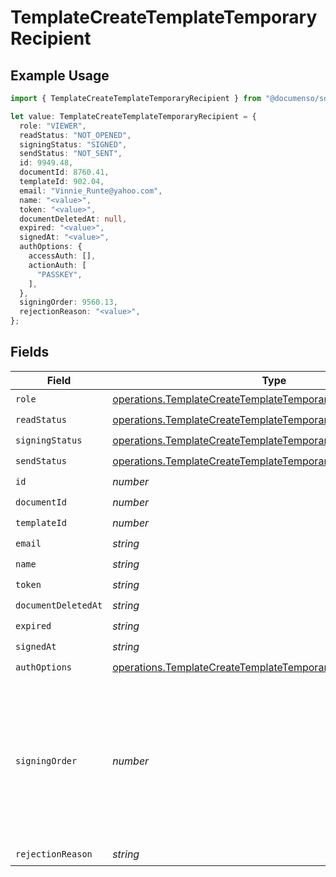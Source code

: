 # TemplateCreateTemplateTemporaryRecipient

## Example Usage

```typescript
import { TemplateCreateTemplateTemporaryRecipient } from "@documenso/sdk-typescript/models/operations";

let value: TemplateCreateTemplateTemporaryRecipient = {
  role: "VIEWER",
  readStatus: "NOT_OPENED",
  signingStatus: "SIGNED",
  sendStatus: "NOT_SENT",
  id: 9949.48,
  documentId: 8760.41,
  templateId: 902.04,
  email: "Vinnie_Runte@yahoo.com",
  name: "<value>",
  token: "<value>",
  documentDeletedAt: null,
  expired: "<value>",
  signedAt: "<value>",
  authOptions: {
    accessAuth: [],
    actionAuth: [
      "PASSKEY",
    ],
  },
  signingOrder: 9560.13,
  rejectionReason: "<value>",
};
```

## Fields

| Field                                                                                                                                            | Type                                                                                                                                             | Required                                                                                                                                         | Description                                                                                                                                      |
| ------------------------------------------------------------------------------------------------------------------------------------------------ | ------------------------------------------------------------------------------------------------------------------------------------------------ | ------------------------------------------------------------------------------------------------------------------------------------------------ | ------------------------------------------------------------------------------------------------------------------------------------------------ |
| `role`                                                                                                                                           | [operations.TemplateCreateTemplateTemporaryRole](../../models/operations/templatecreatetemplatetemporaryrole.md)                                 | :heavy_check_mark:                                                                                                                               | N/A                                                                                                                                              |
| `readStatus`                                                                                                                                     | [operations.TemplateCreateTemplateTemporaryReadStatus](../../models/operations/templatecreatetemplatetemporaryreadstatus.md)                     | :heavy_check_mark:                                                                                                                               | N/A                                                                                                                                              |
| `signingStatus`                                                                                                                                  | [operations.TemplateCreateTemplateTemporarySigningStatus](../../models/operations/templatecreatetemplatetemporarysigningstatus.md)               | :heavy_check_mark:                                                                                                                               | N/A                                                                                                                                              |
| `sendStatus`                                                                                                                                     | [operations.TemplateCreateTemplateTemporarySendStatus](../../models/operations/templatecreatetemplatetemporarysendstatus.md)                     | :heavy_check_mark:                                                                                                                               | N/A                                                                                                                                              |
| `id`                                                                                                                                             | *number*                                                                                                                                         | :heavy_check_mark:                                                                                                                               | N/A                                                                                                                                              |
| `documentId`                                                                                                                                     | *number*                                                                                                                                         | :heavy_check_mark:                                                                                                                               | N/A                                                                                                                                              |
| `templateId`                                                                                                                                     | *number*                                                                                                                                         | :heavy_check_mark:                                                                                                                               | N/A                                                                                                                                              |
| `email`                                                                                                                                          | *string*                                                                                                                                         | :heavy_check_mark:                                                                                                                               | N/A                                                                                                                                              |
| `name`                                                                                                                                           | *string*                                                                                                                                         | :heavy_check_mark:                                                                                                                               | N/A                                                                                                                                              |
| `token`                                                                                                                                          | *string*                                                                                                                                         | :heavy_check_mark:                                                                                                                               | N/A                                                                                                                                              |
| `documentDeletedAt`                                                                                                                              | *string*                                                                                                                                         | :heavy_check_mark:                                                                                                                               | N/A                                                                                                                                              |
| `expired`                                                                                                                                        | *string*                                                                                                                                         | :heavy_check_mark:                                                                                                                               | N/A                                                                                                                                              |
| `signedAt`                                                                                                                                       | *string*                                                                                                                                         | :heavy_check_mark:                                                                                                                               | N/A                                                                                                                                              |
| `authOptions`                                                                                                                                    | [operations.TemplateCreateTemplateTemporaryRecipientAuthOptions](../../models/operations/templatecreatetemplatetemporaryrecipientauthoptions.md) | :heavy_check_mark:                                                                                                                               | N/A                                                                                                                                              |
| `signingOrder`                                                                                                                                   | *number*                                                                                                                                         | :heavy_check_mark:                                                                                                                               | The order in which the recipient should sign the document. Only works if the document is set to sequential signing.                              |
| `rejectionReason`                                                                                                                                | *string*                                                                                                                                         | :heavy_check_mark:                                                                                                                               | N/A                                                                                                                                              |